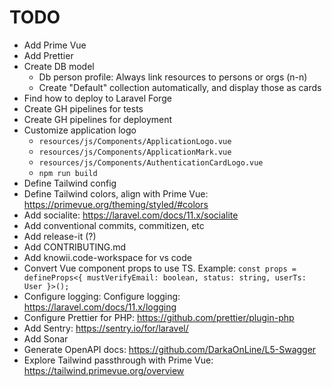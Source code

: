 # TODO

- Add Prime Vue
- Add Prettier
- Create DB model
  - Db person profile: Always link resources to persons or orgs (n-n)
  - Create "Default" collection automatically, and display those as cards
- Find how to deploy to Laravel Forge
- Create GH pipelines for tests
- Create GH pipelines for deployment
- Customize application logo
  - `resources/js/Components/ApplicationLogo.vue`
  - `resources/js/Components/ApplicationMark.vue`
  - `resources/js/Components/AuthenticationCardLogo.vue`
  - `npm run build`
- Define Tailwind config
- Define Tailwind colors, align with Prime Vue: https://primevue.org/theming/styled/#colors
- Add socialite: https://laravel.com/docs/11.x/socialite
- Add conventional commits, commitizen, etc
- Add release-it (?)
- Add CONTRIBUTING.md
- Add knowii.code-workspace for vs code
- Convert Vue component props to use TS. Example: `const props = defineProps<{ mustVerifyEmail: boolean, status: string, userTs: User }>();`
- Configure logging: Configure logging: https://laravel.com/docs/11.x/logging
- Configure Prettier for PHP: https://github.com/prettier/plugin-php
- Add Sentry: https://sentry.io/for/laravel/
- Add Sonar
- Generate OpenAPI docs: https://github.com/DarkaOnLine/L5-Swagger
- Explore Tailwind passthrough with Prime Vue: https://tailwind.primevue.org/overview
